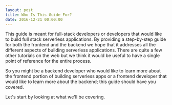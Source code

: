 ```yaml
---
layout: post
title: Who Is This Guide For?
date: 2016-12-21 00:00:00
---
```


This guide is meant for full-stack developers or developers that would like to build full stack serverless applications. By providing a step-by-step guide for both the frontend and the backend we hope that it addresses all the different aspects of building serverless applications. There are quite a few other tutorials on the web but we think it would be useful to have a single point of reference for the entire process.

So you might be a backend developer who would like to learn more about the frontend portion of building serverless apps or a frontend developer that would like to learn more about the backend; this guide should have you covered.

Let's start by looking at what we'll be covering.
